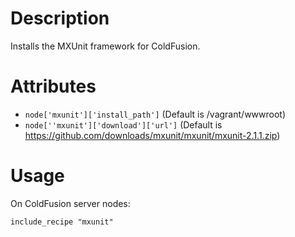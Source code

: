 Description
===========

Installs the MXUnit framework for ColdFusion.

Attributes
==========

* `node['mxunit']['install_path']` (Default is /vagrant/wwwroot)
* `node[''mxunit']['download']['url']` (Default is https://github.com/downloads/mxunit/mxunit/mxunit-2.1.1.zip)

Usage
=====

On ColdFusion server nodes:

    include_recipe "mxunit"

